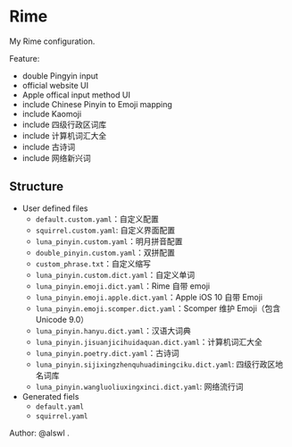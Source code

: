 # Rime

My Rime configuration.

Feature:

*   double Pingyin input
*   official website UI
*   Apple offical input method UI
*   include Chinese Pinyin to Emoji mapping
*   include Kaomoji
*   include 四级行政区词库
*   include 计算机词汇大全
*   include 古诗词
*   include 网络新兴词

## Structure

*   User defined files
    *   `default.custom.yaml`：自定义配置
    *   `squirrel.custom.yaml`: 自定义界面配置
    *   `luna_pinyin.custom.yaml`：明月拼音配置
    *   `double_pinyin.custom.yaml`：双拼配置
    *   `custom_phrase.txt`：自定义缩写
    *   `luna_pinyin.custom.dict.yaml`：自定义单词
    *   `luna_pinyin.emoji.dict.yaml`：Rime 自带 emoji
    *   `luna_pinyin.emoji.apple.dict.yaml`：Apple iOS 10 自带 Emoji
    *   `luna_pinyin.emoji.scomper.dict.yaml`：Scomper 维护 Emoji（包含 Unicode 9.0）
    *   `luna_pinyin.hanyu.dict.yaml`：汉语大词典
    *   `luna_pinyin.jisuanjicihuidaquan.dict.yaml`：计算机词汇大全
    *   `luna_pinyin.poetry.dict.yaml`：古诗词
    *   `luna_pinyin.sijixingzhenquhuadimingciku.dict.yaml`: 四级行政区地名词库
    *   `luna_pinyin.wangluoliuxingxinci.dict.yaml`: 网络流行词
*   Generated fiels
    *   `default.yaml`
    *   `squirrel.yaml`


Author: @alswl .
